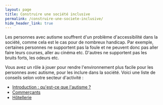 ```yaml
---
layout: page
title: Construire une société inclusive
permalink: /construire-une-societe-inclusive/
hide_header_link: true
---
```


Les personnes avec autisme souffrent d'un problème d'accessibilité dans la société,
comme cela est le cas pour de nombreux handicap.
Par exemple, certaines personnes ne supportent pas la foule et ne peuvent donc pas aller faire leurs courses, aller au cinéma etc.
D'autres ne supportent pas les bruits forts, les odeurs etc.

Vous avez un rôle à jouer pour rendre l'environnement plus facile pour les personnes avec autisme, pour les inclure dans la société.
Voici une liste de conseils selon votre secteur d'activité :

  - [Introduction : qu'est-ce que l'autisme ?](/construire-une-societe-inclusive/introduction)
  - [Commerçants](/construire-une-societe-inclusive/commercants)
  - [Hôtellerie](/construire-une-societe-inclusive/hotellerie)
